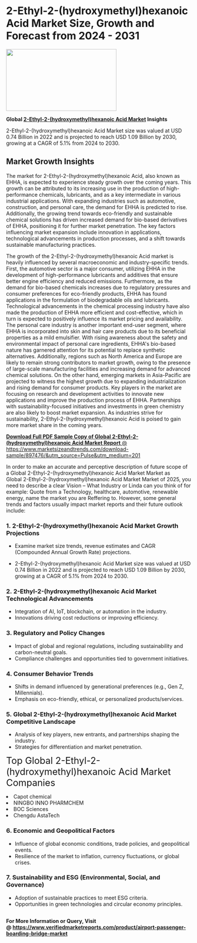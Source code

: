 <H1>2-Ethyl-2-(hydroxymethyl)hexanoic Acid Market Size, Growth and Forecast from 2024 - 2031</H1><img class="aligncenter size-medium wp-image-584254" src="https://thirdeyenews.in/wp-content/uploads/2024/09/Global-Market-Research-300x168.jpeg" alt="" width="300" height="168" /><p><strong>Global&nbsp;<a href="https://www.marketsizeandtrends.com/download-sample/897476/&amp;utm_source=Pulse&amp;utm_medium=201">2-Ethyl-2-(hydroxymethyl)hexanoic Acid Market</a> Insights</strong></p><p>2-Ethyl-2-(hydroxymethyl)hexanoic Acid Market size was valued at USD 0.74 Billion in 2022 and is projected to reach USD 1.09 Billion by 2030, growing at a CAGR of 5.1% from 2024 to 2030.</p><p><h2>Market Growth Insights</h2> <p>The market for 2-Ethyl-2-(hydroxymethyl)hexanoic Acid, also known as EHHA, is expected to experience steady growth over the coming years. This growth can be attributed to its increasing use in the production of high-performance chemicals, lubricants, and as a key intermediate in various industrial applications. With expanding industries such as automotive, construction, and personal care, the demand for EHHA is predicted to rise. Additionally, the growing trend towards eco-friendly and sustainable chemical solutions has driven increased demand for bio-based derivatives of EHHA, positioning it for further market penetration. The key factors influencing market expansion include innovation in applications, technological advancements in production processes, and a shift towards sustainable manufacturing practices.</p> <p><a href="#"></a></p> <p>The growth of the 2-Ethyl-2-(hydroxymethyl)hexanoic Acid market is heavily influenced by several macroeconomic and industry-specific trends. First, the automotive sector is a major consumer, utilizing EHHA in the development of high-performance lubricants and additives that ensure better engine efficiency and reduced emissions. Furthermore, as the demand for bio-based chemicals increases due to regulatory pressures and consumer preferences for eco-friendly products, EHHA has found applications in the formulation of biodegradable oils and lubricants. Technological advancements in the chemical processing industry have also made the production of EHHA more efficient and cost-effective, which in turn is expected to positively influence its market pricing and availability. The personal care industry is another important end-user segment, where EHHA is incorporated into skin and hair care products due to its beneficial properties as a mild emulsifier. With rising awareness about the safety and environmental impact of personal care ingredients, EHHA's bio-based nature has garnered attention for its potential to replace synthetic alternatives. Additionally, regions such as North America and Europe are likely to remain strong contributors to market growth, owing to the presence of large-scale manufacturing facilities and increasing demand for advanced chemical solutions. On the other hand, emerging markets in Asia-Pacific are projected to witness the highest growth due to expanding industrialization and rising demand for consumer products. Key players in the market are focusing on research and development activities to innovate new applications and improve the production process of EHHA. Partnerships with sustainability-focused initiatives and investments in green chemistry are also likely to boost market expansion. As industries strive for sustainability, 2-Ethyl-2-(hydroxymethyl)hexanoic Acid is poised to gain more market share in the coming years.</p> <p><a href="#"></p><p><span class=""><strong>Download Full PDF Sample Copy of Global 2-Ethyl-2-(hydroxymethyl)hexanoic Acid Market Report</strong> @ <a href="https://www.marketsizeandtrends.com/download-sample/897476/&amp;utm_source=Pulse&amp;utm_medium=201" target="_blank">https://www.marketsizeandtrends.com/download-sample/897476/&amp;utm_source=Pulse&amp;utm_medium=201</a></span></p><p>In order to make an accurate and perceptive description of future scope of a Global&nbsp;2-Ethyl-2-(hydroxymethyl)hexanoic Acid Market Market as Global&nbsp;2-Ethyl-2-(hydroxymethyl)hexanoic Acid Market Market of 2025, you need to describe a clear Vision &ndash; What Industry or Linda can you think of for example: Quote from a Technology, healthcare, automotive, renewable energy, name the market you are Reffering to. However, some general trends and factors usually impact market reports and their future outlook include:</p><h3>1.&nbsp;<strong>2-Ethyl-2-(hydroxymethyl)hexanoic Acid Market Growth Projections</strong></h3><ul><li>Examine market size trends, revenue estimates and CAGR (Compounded Annual Growth Rate) projections.</li><li><p>2-Ethyl-2-(hydroxymethyl)hexanoic Acid Market size was valued at USD 0.74 Billion in 2022 and is projected to reach USD 1.09 Billion by 2030, growing at a CAGR of 5.1% from 2024 to 2030.</p></li></ul><h3>2.&nbsp;<strong>2-Ethyl-2-(hydroxymethyl)hexanoic Acid Market Technological Advancements</strong></h3><ul><li>Integration of AI, IoT, blockchain, or automation in the industry.</li><li>Innovations driving cost reductions or improving efficiency.</li></ul><h3>3.&nbsp;<strong>Regulatory and Policy Changes</strong></h3><ul><li>Impact of global and regional regulations, including sustainability and carbon-neutral goals.</li><li>Compliance challenges and opportunities tied to government initiatives.</li></ul><h3>4.&nbsp;<strong>Consumer Behavior Trends</strong></h3><ul><li>Shifts in demand influenced by generational preferences (e.g., Gen Z, Millennials).</li><li>Emphasis on eco-friendly, ethical, or personalized products/services.</li></ul><h3>5.&nbsp;<strong>Global 2-Ethyl-2-(hydroxymethyl)hexanoic Acid Market Competitive Landscape</strong></h3><ul><li>Analysis of key players, new entrants, and partnerships shaping the industry.</li><li>Strategies for differentiation and market penetration.</li></ul><p data-pm-slice="1 1 []"><span style="color: inherit; font-family: inherit; font-size: 25px;">Top Global 2-Ethyl-2-(hydroxymethyl)hexanoic Acid Market Companies</span></p><div class="" data-test-id=""><p><li>Capot chemical</li><li> NINGBO INNO PHARMCHEM</li><li> BOC Sciences</li><li> Chengdu AstaTech</li></p></div><h3>6.&nbsp;<strong>Economic and Geopolitical Factors</strong></h3><ul><li>Influence of global economic conditions, trade policies, and geopolitical events.</li><li>Resilience of the market to inflation, currency fluctuations, or global crises.</li></ul><h3>7.&nbsp;<strong>Sustainability and ESG (Environmental, Social, and Governance)</strong></h3><ul><li>Adoption of sustainable practices to meet ESG criteria.</li><li>Opportunities in green technologies and circular economy principles.</li></ul><h2><strong style="font-size: 14px;">For More Information or Query, Visit @&nbsp;</strong><a style="background-color: #ffffff; font-size: 14px;" href="https://www.marketsizeandtrends.com/report/2-ethyl-2-hydroxymethyl-hexanoic-acid-market/" target="_blank">https://www.verifiedmarketreports.com/product/airport-passenger-boarding-bridge-market</a></h2>